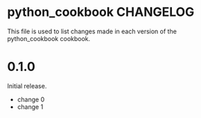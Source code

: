# python_cookbook CHANGELOG

This file is used to list changes made in each version of the python_cookbook cookbook.

# 0.1.0

Initial release.

- change 0
- change 1

